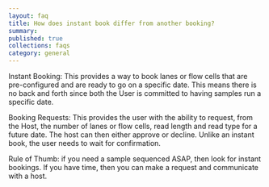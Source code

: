 ```yaml
---
layout: faq
title: How does instant book differ from another booking?
summary:
published: true
collections: faqs
category: general
---
```


Instant Booking: This provides a way to book lanes or flow cells that are pre-configured and are
ready to go on a specific date. This means there is no back and forth since both the User is committed
to having samples run a specific date.

Booking Requests: This provides the user with the ability to request, from the Host, the number of
lanes or flow cells, read length and read type for a future date. The host can then either approve
or decline. Unlike an instant book, the user needs to wait for confirmation.

Rule of Thumb: if you need a sample sequenced ASAP, then look for instant bookings. If you have time,
then you can make a request and communicate with a host.
